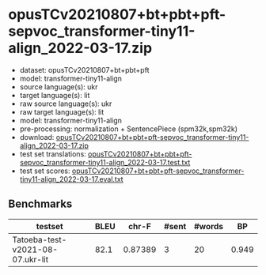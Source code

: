 # opusTCv20210807+bt+pbt+pft-sepvoc_transformer-tiny11-align_2022-03-17.zip

* dataset: opusTCv20210807+bt+pbt+pft
* model: transformer-tiny11-align
* source language(s): ukr
* target language(s): lit
* raw source language(s): ukr
* raw target language(s): lit
* model: transformer-tiny11-align
* pre-processing: normalization + SentencePiece (spm32k,spm32k)
* download: [opusTCv20210807+bt+pbt+pft-sepvoc_transformer-tiny11-align_2022-03-17.zip](https://object.pouta.csc.fi/Tatoeba-MT-models/ukr-lit/opusTCv20210807+bt+pbt+pft-sepvoc_transformer-tiny11-align_2022-03-17.zip)
* test set translations: [opusTCv20210807+bt+pbt+pft-sepvoc_transformer-tiny11-align_2022-03-17.test.txt](https://object.pouta.csc.fi/Tatoeba-MT-models/ukr-lit/opusTCv20210807+bt+pbt+pft-sepvoc_transformer-tiny11-align_2022-03-17.test.txt)
* test set scores: [opusTCv20210807+bt+pbt+pft-sepvoc_transformer-tiny11-align_2022-03-17.eval.txt](https://object.pouta.csc.fi/Tatoeba-MT-models/ukr-lit/opusTCv20210807+bt+pbt+pft-sepvoc_transformer-tiny11-align_2022-03-17.eval.txt)

## Benchmarks

| testset | BLEU  | chr-F | #sent | #words | BP |
|---------|-------|-------|-------|--------|----|
| Tatoeba-test-v2021-08-07.ukr-lit 	| 82.1 	| 0.87389 	| 3 	| 20 	| 0.949 |

